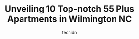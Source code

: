 ---
layout: ampstory
image: https://i0.wp.com/www.depkes.org/wp-content/uploads/2023/06/55-plus-apartments-0-in-wilmington-nc-1685870958.jpeg?resize=640,853
author: techidn
featured: false
description: Discover the impressive array of 55 Plus Apartments options in Wilmington NC, where you can find 10 of the largest 55 Plus Apartments establishments in the area. From renowned classics to hi
title: Unveiling 10 Top-notch 55 Plus Apartments in Wilmington NC
cover:
   title: Unveiling 10 Top-notch 55 Plus Apartments in Wilmington NC
   subtitle: Rickpate
   background: https://www.depkes.org/wp-content/uploads/2023/06/55-plus-apartments-0-in-wilmington-nc-1685870958.jpeg

pages: 
 - layout: thirds
   top: <h1>#1 Morningside of Wilmington</h1>
   bottom: "<p>I want to thank Haley, Charity, Christine and Diane for giving my moms home the personal touch! Haley seems born for Activities Director! She is warm, funny, gets to know</p>"
   background: https://www.depkes.org/wp-content/uploads/2023/06/55-plus-apartments-1-in-wilmington-nc-1685870959.jpeg
   backgroundblur: true
 - layout: thirds
   top: <h1>#2 Holiday Lake Shore Commons</h1>
   bottom: "<p>Horrible workplace. I was hired as an activity director. And I was blindsided on my first day when I was told everyone was quitting.   Very unorganized. I was set up for </p>"
   background: https://www.depkes.org/wp-content/uploads/2023/06/55-plus-apartments-2-in-wilmington-nc-1685870959.jpeg
   cta:
      link: https://www.depkes.org/blog/unveiling-10-top-notch-55-plus-apartments-in-wilmington-nc/
      text: Unveiling 10 Top-notch 55 Plus Apartments in Wilmington NC
 - layout: thirds
   top: <h1>#3 The Village at Motts Landing</h1>
   bottom: "<p>460 Jacob Mott Dr, Wilmington, NC 28412, United States</p>"
   background: https://www.depkes.org/wp-content/uploads/2023/06/55-plus-apartments-3-in-wilmington-nc-1685870959.jpeg
   cta:
      link: https://www.depkes.org/blog/unveiling-10-top-notch-55-plus-apartments-in-wilmington-nc/
      text: Unveiling 10 Top-notch 55 Plus Apartments in Wilmington NC
 - layout: thirds
   top: <h1>#4 The Woods at Holly Tree Gracious Retirement Living</h1>
   bottom: "<p>4610 Holly Tree Rd, Wilmington, NC 28409, United States</p>"
   background: https://images.unsplash.com/photo-1599422314077-f4dfdaa4cd09?ixlib=rb-4.0.3&ixid=MnwxMjA3fDB8MHxwaG90by1wYWdlfHx8fGVufDB8fHx8&auto=format&fit=crop&w=640&h=853&q=80
   cta:
      link: https://www.depkes.org/blog/unveiling-10-top-notch-55-plus-apartments-in-wilmington-nc/
      text: Unveiling 10 Top-notch 55 Plus Apartments in Wilmington NC
 - layout: thirds
   top: <h1>#5 Robert R. Taylor Senior Homes</h1>
   bottom: "<p>1308 N 5th Ave, Wilmington, NC 28401, United States</p>"
   background: https://images.unsplash.com/photo-1546497974-b213c9efb599?ixlib=rb-4.0.3&ixid=MnwxMjA3fDB8MHxwaG90by1wYWdlfHx8fGVufDB8fHx8&auto=format&fit=crop&w=640&h=853&q=80
   cta:
      link: https://www.depkes.org/blog/unveiling-10-top-notch-55-plus-apartments-in-wilmington-nc/
      text: Unveiling 10 Top-notch 55 Plus Apartments in Wilmington NC
 - layout: thirds
   top: <h1>#6 Glover Plaza</h1>
   bottom: "<p>1402 Little John Cir, Wilmington, NC 28401, United States</p>"
   background: https://images.unsplash.com/photo-1484589065579-248aad0d8b13?ixlib=rb-4.0.3&ixid=MnwxMjA3fDB8MHxwaG90by1wYWdlfHx8fGVufDB8fHx8&auto=format&fit=crop&w=640&h=853&q=80
   cta:
      link: https://www.depkes.org/blog/unveiling-10-top-notch-55-plus-apartments-in-wilmington-nc/
      text: Unveiling 10 Top-notch 55 Plus Apartments in Wilmington NC
 - layout: thirds
   top: <h1>#7 Brightmore of Wilmington</h1>
   bottom: "<p>2324 41st St, Wilmington, NC 28403, United States</p>"
   background: https://images.unsplash.com/photo-1604871000636-074fa5117945?ixlib=rb-4.0.3&ixid=MnwxMjA3fDB8MHxwaG90by1wYWdlfHx8fGVufDB8fHx8&auto=format&fit=crop&w=640&h=853&q=80
   cta:
      link: https://www.depkes.org/blog/unveiling-10-top-notch-55-plus-apartments-in-wilmington-nc/
      text: Unveiling 10 Top-notch 55 Plus Apartments in Wilmington NC
 - layout: thirds
   middle: Continue reading...
   background: https://images.unsplash.com/photo-1549241520-425e3dfc01cb?ixlib=rb-4.0.3&ixid=MnwxMjA3fDB8MHxwaG90by1wYWdlfHx8fGVufDB8fHx8&auto=format&fit=crop&w=640&h=853&q=80
   cta:
      link: https://www.depkes.org/blog/unveiling-10-top-notch-55-plus-apartments-in-wilmington-nc/
      text: Unveiling 10 Top-notch 55 Plus Apartments in Wilmington NC
      
---